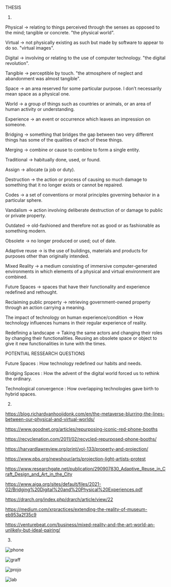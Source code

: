 THESIS

1.

Physical -> relating to things perceived through the senses as opposed to the mind; tangible or concrete. "the physical world".

Virtual -> not physically existing as such but made by software to appear to do so.
"virtual images".

Digital -> involving or relating to the use of computer technology.
"the digital revolution".

Tangible -> perceptible by touch.
"the atmosphere of neglect and abandonment was almost tangible".

Space -> an area reserved for some particular purpose.
I don’t necessarily mean space as a physical one.

World -> a group of things such as countries or animals, or an area of human activity or understanding.

Experience -> an event or occurrence which leaves an impression on someone.

Bridging -> something that bridges the gap between two very different things has some of the qualities of each of these things.

Merging -> combine or cause to combine to form a single entity.

Traditional -> habitually done, used, or found.

Assign -> allocate (a job or duty).

Destruction -> the action or process of causing so much damage to something that it no longer exists or cannot be repaired.

Codes -> a set of conventions or moral principles governing behavior in a particular sphere.

Vandalism -> action involving deliberate destruction of or damage to public or private property.

Outdated -> old-fashioned and therefore not as good or as fashionable as something modern.

Obsolete -> no longer produced or used; out of date.

Adaptive reuse -> is the use of buildings, materials and products for purposes other than originally intended.

Mixed Reality -> a medium consisting of immersive computer-generated environments in which elements of a physical and virtual environment are combined.

Future Spaces -> spaces that have their functionality and experience redefined and rethought.

Reclaiming public property -> retrieving government-owned property through an action carrying a meaning.

The impact of technology on human experience/condition -> How technology influences humans in their regular experience of reality.

Redefining a landscape -> Taking the same actors and changing their roles by changing their functionalities. Reusing an obsolete space or object to give it new functionalities in tune with the times.

POTENTIAL RESSEARCH QUESTIONS

Future Spaces : How technology redefined our habits and needs.

Bridging Spaces : How the advent of the digital world forced us to rethink the ordinary.

Technological convergence : How overlapping technologies gave birth to hybrid spaces.

2.

https://blog.richardvanhooijdonk.com/en/the-metaverse-blurring-the-lines-between-our-physical-and-virtual-worlds/

https://www.goodnet.org/articles/repurposing-iconic-red-phone-booths

https://recyclenation.com/2011/02/recycled-repurposed-phone-booths/

https://harvardlawreview.org/print/vol-133/property-and-projection/

https://www.pbs.org/newshour/arts/projection-light-artists-protest

https://www.researchgate.net/publication/290907830_Adaptive_Reuse_in_Craft_Design_and_Art_in_the_City

https://www.aiga.org/sites/default/files/2021-02/Bridging%20Digital%20and%20Physical%20Experiences.pdf

https://drarch.org/index.php/drarch/article/view/22

https://medium.com/xrpractices/extending-the-reality-of-museum-eb953a2f35c9

https://venturebeat.com/business/mixed-reality-and-the-art-world-an-unlikely-but-ideal-pairing/

3.

![phone](images/telephone-booth.jpg)

![graff](images/yalo.PNG)

![projo](images/projection.png)

![lab](images/teamlab.jpg)

